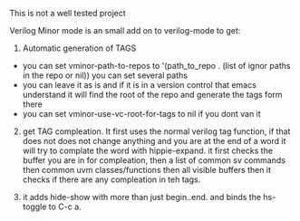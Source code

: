 This is not a well tested project

Verilog Minor mode is an small add on to verilog-mode to get:


1. Automatic generation of TAGS
* you can set vminor-path-to-repos to '(path_to_repo . (list of ignor paths in the repo or nil))
  you can set several paths
* you can leave it as is and if it is in a version control that emacs understand it will find the root of the repo and generate the tags form there
* you can set vminor-use-vc-root-for-tags to nil if you dont van it

2. get TAG compleation.
It first uses the normal verilog tag function, if that does not does not change anything and you are at the end of a word it will
try to complate the word with hippie-expand. it first checks the buffer you are in for compleation, then a list of common sv
commands then common uvm classes/functions then all visible buffers then it checks if there are any compleation in teh tags.

3. it adds hide-show with more than just begin..end. and binds the hs-toggle to C-c a.
